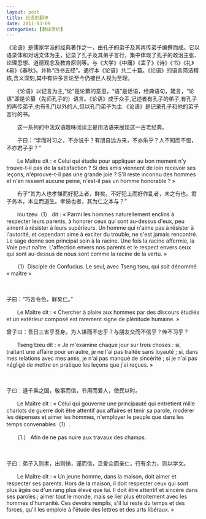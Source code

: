 ```yaml
---
layout: post
title: 论语的翻译
date: 2011-03-09
categories: [翻译赏析]  
---
```


《论语》是儒家学派的经典著作之一，由孔子的弟子及其再传弟子编撰而成。它以语录体和对话文体为主，记录了孔子及其弟子言行，集中体现了孔子的政治主张、论理思想、道德观念及教育原则等。与《大学》《中庸》《孟子》《诗》《书》《礼》《易》《春秋》。并称“四书五经”。通行本《论语》共二十篇。《论语》的语言简洁精炼,含义深刻,其中有许多言论至今仍被世人视为至理。

　　《论语》以记言为主,“论”是论纂的意思，“语”是话语，经典语句，箴言，“论语”即是论纂（先师孔子的）语言。《论语》成于众手,记述者有孔子的弟子,有孔子的再传弟子,也有孔门以外的人,但以孔门弟子为主.《论语》是记录孔子和他的弟子言行的书。

　　这一系列的中法双语趣味阅读正是用法语来展现这一古老经典。

　　子曰：“学而时习之，不亦说乎？有朋自远方来，不亦乐乎？人不知而不愠，不亦君子乎？”

　　Le Maître dit : « Celui qui étudie pour appliquer au bon moment n'y trouve-t-il pas de la satisfaction ? Si des amis viennent de loin recevoir ses leçons, n'éprouve-t-il pas une grande joie ? S'il reste inconnu des hommes et n'en ressent aucune peine, n'est-il pas un homme honorable ? »

　　有子“其为人也孝悌而好犯上者，鲜矣。不好犯上而好作乱者，未之有也。君子务本，本立而道生。孝悌也者，其为仁之本与？”

　　Iou tzeu（1） dit : « Parmi les hommes naturellement enclins à respecter leurs parents, à honorer ceux qui sont au-dessus d'eux, peu aiment à résister à leurs supérieurs. Un homme qui n'aime pas à résister à l'autorité, et cependant aime à exciter du trouble, ne s'est jamais rencontré. Le sage donne son principal soin à la racine. Une fois la racine affermie, la Voie peut naître. L'affection envers nos parents et le respect envers ceux qui sont au-dessus de nous sont comme la racine de la vertu. »

　　（1）Disciple de Confucius. Le seul, avec Tseng tseu, qui soit dénommé « maître »

　　

子曰：“巧言令色，鲜矣仁。”

　　Le Maître dit : « Chercher à plaire aux hommes par des discours étudiés et un extérieur composé est rarement signe de plénitude humaine. »

曾子曰：吾日三省乎吾身。为人谋而不忠乎？与朋友交而不信乎？传不习乎？

　　Tseng tzeu dit : « Je m'examine chaque jour sur trois choses : si, traitant une affaire pour un autre, je ne l'ai pas traitée sans loyauté ; si, dans mes relations avec mes amis, je n'ai pas manqué de sincérité ; si je n'ai pas négligé de mettre en pratique les leçons que j'ai reçues. »

　　

子曰：道千乘之国，敬事而信，节用而爱人，使民以时。

　　Le Maître dit : « Celui qui gouverne une principauté qui entretient mille chariots de guerre doit être attentif aux affaires et tenir sa parole, modérer les dépenses et aimer les hommes, n'employer le peuple que dans les temps convenables（1）.

　　（1.） Afin de ne pas nuire aux travaux des champs.

　　

子曰：弟子入则孝，出则悌，谨而信，泛爱众而亲仁，行有余力，则以学文。

　　Le Maître dit : « Un jeune homme, dans la maison, doit aimer et respecter ses parents. Hors de la maison, il doit respecter ceux qui sont plus âgés ou d'un rang plus élevé que lui. Il doit être attentif et sincère dans ses paroles ; aimer tout le monde, mais se lier plus étroitement avec les hommes d'humanité. Ces devoirs remplis, s'il lui reste du temps et des forces, qu'il les emploie à l'étude des lettres et des arts libéraux. »
